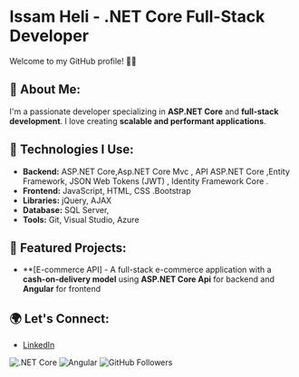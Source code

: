 # Issam Heli - .NET Core Full-Stack Developer

Welcome to my GitHub profile! 👨‍💻

## 🚀 About Me:
I'm a passionate developer specializing in **ASP.NET Core** and **full-stack development**. I love creating **scalable and performant applications**.

## 🔧 Technologies I Use:
- **Backend:** ASP.NET Core,Asp.NET Core Mvc ,  API ASP.NET Core  ,Entity Framework, JSON Web Tokens (JWT) , Identity Framework Core .
- **Frontend:** JavaScript, HTML, CSS .Bootstrap
- **Libraries:** jQuery, AJAX
- **Database:** SQL Server,
- **Tools:** Git, Visual Studio, Azure

## 🌟 Featured Projects:
- **[E-commerce API] - A full-stack e-commerce application with a **cash-on-delivery model** using **ASP.NET Core Api** for backend and  **Angular** for frontend

## 🌍 Let's Connect:
- [LinkedIn]([https://www.linkedin.com/in/issam-heli-534689244/])

![.NET Core](https://img.shields.io/badge/.NET_Core-8.0-blue)
![Angular](https://img.shields.io/badge/Angular-12-red)
![GitHub Followers](https://img.shields.io/github/followers/issamheli?style=social)
